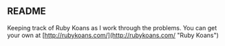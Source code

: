 README
--
Keeping track of Ruby Koans as I work through the problems.  You can get your
own at [http://rubykoans.com/](http://rubykoans.com/ "Ruby Koans")
